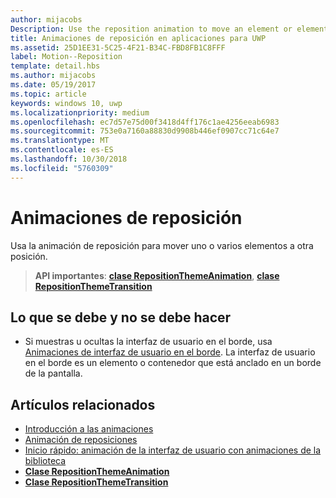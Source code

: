 ```yaml
---
author: mijacobs
Description: Use the reposition animation to move an element or elements into a new position.
title: Animaciones de reposición en aplicaciones para UWP
ms.assetid: 25D1EE31-5C25-4F21-B34C-FBD8FB1C8FFF
label: Motion--Reposition
template: detail.hbs
ms.author: mijacobs
ms.date: 05/19/2017
ms.topic: article
keywords: windows 10, uwp
ms.localizationpriority: medium
ms.openlocfilehash: ec7d57e75d00f3418d4ff176c1ae4256eeab6983
ms.sourcegitcommit: 753e0a7160a88830d9908b446ef0907cc71c64e7
ms.translationtype: MT
ms.contentlocale: es-ES
ms.lasthandoff: 10/30/2018
ms.locfileid: "5760309"
---
```

# <a name="reposition-animations"></a>Animaciones de reposición



Usa la animación de reposición para mover uno o varios elementos a otra posición.

> **API importantes**: [**clase RepositionThemeAnimation**](https://msdn.microsoft.com/library/windows/apps/br210421), [**clase RepositionThemeTransition**](https://msdn.microsoft.com/library/windows/apps/br210429)

## <a name="dos-and-donts"></a>Lo que se debe y no se debe hacer


-   Si muestras u ocultas la interfaz de usuario en el borde, usa [Animaciones de interfaz de usuario en el borde](motion-edgebased.md). La interfaz de usuario en el borde es un elemento o contenedor que está anclado en un borde de la pantalla.


## <a name="related-articles"></a>Artículos relacionados

* [Introducción a las animaciones](https://msdn.microsoft.com/library/windows/apps/mt187350)
* [Animación de reposiciones](https://msdn.microsoft.com/library/windows/apps/xaml/jj649434)
* [Inicio rápido: animación de la interfaz de usuario con animaciones de la biblioteca](https://msdn.microsoft.com/library/windows/apps/xaml/hh452703)
* [**Clase RepositionThemeAnimation**](https://msdn.microsoft.com/library/windows/apps/br210421)
* [**Clase RepositionThemeTransition**](https://msdn.microsoft.com/library/windows/apps/br210429)


 




